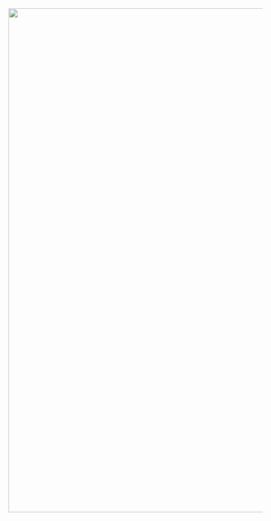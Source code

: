 <kbd>
  <img src="https://github.com/tahacodes/tahacodes/raw/master/programming.gif" width="1000">
</kbd>
